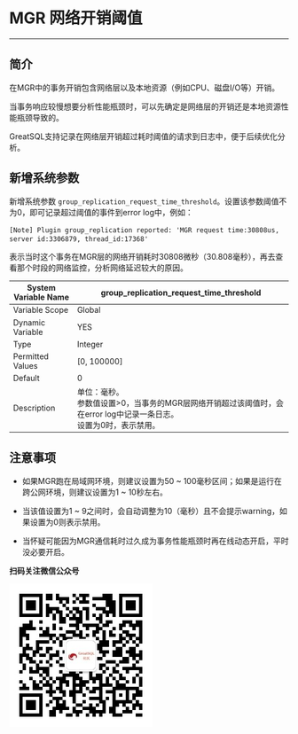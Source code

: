 # MGR 网络开销阈值
---

## 简介

在MGR中的事务开销包含网络层以及本地资源（例如CPU、磁盘I/O等）开销。

当事务响应较慢想要分析性能瓶颈时，可以先确定是网络层的开销还是本地资源性能瓶颈导致的。

GreatSQL支持记录在网络层开销超过耗时阈值的请求到日志中，便于后续优化分析。

## 新增系统参数

新增系统参数 `group_replication_request_time_threshold`。设置该参数阈值不为0，即可记录超过阈值的事件到error log中，例如：
```log
[Note] Plugin group_replication reported: 'MGR request time:30808us, server id:3306879, thread_id:17368'
```
表示当时这个事务在MGR层的网络开销耗时30808微秒（30.808毫秒），再去查看那个时段的网络监控，分析网络延迟较大的原因。

| System Variable Name    | group_replication_request_time_threshold |
| --- | --- | 
| Variable Scope    | Global |
| Dynamic Variable    | YES |
| Type    | Integer |
| Permitted Values |    [0, 100000] |
| Default    | 0 |
| Description    |单位：毫秒。<br/>参数值设置>0，当事务的MGR层网络开销超过该阈值时，会在error log中记录一条日志。<br/>设置为0时，表示禁用。|

## 注意事项

- 如果MGR跑在局域网环境，则建议设置为50 ~ 100毫秒区间；如果是运行在跨公网环境，则建议设置为1 ~ 10秒左右。

- 当该值设置为1 ~ 9之间时，会自动调整为10（毫秒）且不会提示warning，如果设置为0则表示禁用。

- 当怀疑可能因为MGR通信耗时过久成为事务性能瓶颈时再在线动态开启，平时没必要开启。


**扫码关注微信公众号**

![greatsql-wx](../greatsql-wx.jpg)
